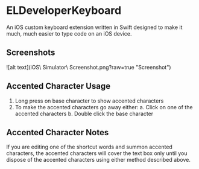 ELDeveloperKeyboard
===================

An iOS custom keyboard extension written in Swift designed to make it much, much easier to type code on an iOS device.

## Screenshots

![alt text](iOS\ Simulator\ Screenshot.png?raw=true "Screenshot")

## Accented Character Usage
1. Long press on base character to show accented characters
2. To make the accented characters go away either:
   a. Click on one of the accented characters
   b. Double click the base character

## Accented Character Notes
If you are editing one of the shortcut words and summon accented characters, the accented characters will cover the text box only until you dispose of the accented characters using either method described above.